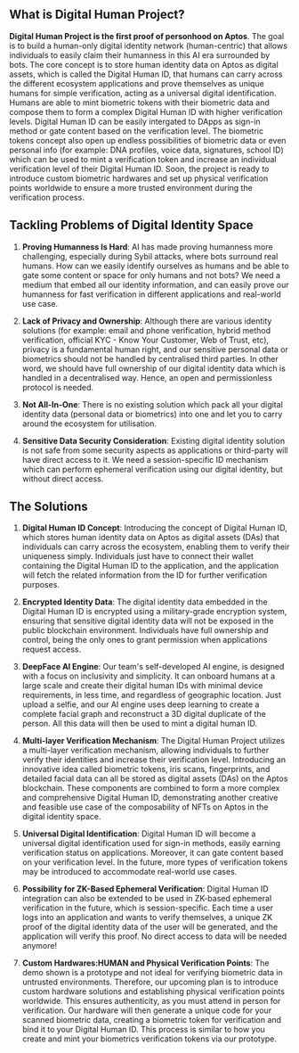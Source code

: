 ## What is Digital Human Project?

**Digital Human Project is the first proof of personhood on Aptos**. The goal is to build a human-only digital identity network (human-centric) that allows individuals to easily claim their humanness in this AI era surrounded by bots. The core concept is to store human identity data on Aptos as digital assets, which is called the Digital Human ID, that humans can carry across the different ecosystem applications and prove themselves as unique humans for simple verification, acting as a universal digital identification. Humans are able to mint biometric tokens with their biometric data and compose them to form a complex Digital Human ID with higher verification levels. Digital Human ID can be easily intergated to DApps as sign-in method or gate content based on the verification level. The biometric tokens concept also open up endless possibilities of biometric data or even personal info (for example: DNA profiles, voice data, signatures, school ID) which can be used to mint a verification token and increase an individual verification level of their Digital Human ID. Soon, the project is ready to introduce custom biometric hardwares and set up physical verification points worldwide to ensure a more trusted environment during the verification process.

## Tackling Problems of Digital Identity Space

1.  **Proving Humanness Is Hard**: AI has made proving humanness more challenging, especially during Sybil attacks, where bots surround real humans. How can we easily identify ourselves as humans and be able to gate some content or space for only humans and not bots? We need a medium that embed all our identity information, and can easily prove our humanness for fast verification in different applications and real-world use case.
   
2.  **Lack of Privacy and Ownership**: Although there are various identity solutions (for example: email and phone verification, hybrid method verification, official KYC - Know Your Customer, Web of Trust, etc), privacy is a fundamental human right, and our sensitive personal data or biometrics should not be handled by centralised third parties. In other word, we should have full ownership of our digital identity data which is handled in a decentralised way. Hence, an open and permissionless protocol is needed.

3.  **Not All-In-One**: There is no existing solution which pack all your digital identity data (personal data or biometrics) into one and let you to carry around the ecosystem for utilisation.

4.  **Sensitive Data Security Consideration**: Existing digital identity solution is not safe from some security aspects as applications or third-party will have direct access to it. We need a session-specific ID mechanism which can perform ephemeral verification using our digital identity, but without direct access.

## The Solutions

1. **Digital Human ID Concept**: Introducing the concept of Digital Human ID, which stores human identity data on Aptos as digital assets (DAs) that individuals can carry across the ecosystem, enabling them to verify their uniqueness simply. Individuals just have to connect their wallet containing the Digital Human ID to the application, and the application will fetch the related information from the ID for further verification purposes.

2. **Encrypted Identity Data**: The digital identity data embedded in the Digital Human ID is encrypted using a military-grade encryption system, ensuring that sensitive digital identity data will not be exposed in the public blockchain environment. Individuals have full ownership and control, being the only ones to grant permission when applications request access.

3. **DeepFace AI Engine**: Our team's self-developed AI engine, is designed with a focus on inclusivity and simplicity. It can onboard humans at a large scale and create their digital human IDs with minimal device requirements, in less time, and regardless of geographic location. Just upload a selfie, and our AI engine uses deep learning to create a complete facial graph and reconstruct a 3D digital duplicate of the person. All this data will then be used to mint a digital human ID.

4. **Multi-layer Verification Mechanism**: The Digital Human Project utilizes a multi-layer verification mechanism, allowing individuals to further verify their identities and increase their verification level. Introducing an innovative idea called biometric tokens, iris scans, fingerprints, and detailed facial data can all be stored as digital assets (DAs) on the Aptos blockchain. These components are combined to form a more complex and comprehensive Digital Human ID, demonstrating another creative and feasible use case of the composability of NFTs on Aptos in the digital identity space.

5. **Universal Digital Identification**: Digital Human ID will become a universal digital identification used for sign-in methods, easily earning verification status on applications. Moreover, it can gate content based on your verification level. In the future, more types of verification tokens may be introduced to accommodate real-world use cases.

6. **Possibility for ZK-Based Ephemeral Verification**: Digital Human ID integration can also be extended to be used in ZK-based ephemeral verification in the future, which is session-specific. Each time a user logs into an application and wants to verify themselves, a unique ZK proof of the digital identity data of the user will be generated, and the application will verify this proof. No direct access to data will be needed anymore!
   
7. **Custom Hardwares:HUMAN and Physical Verification Points**: The demo shown is a prototype and not ideal for verifying biometric data in untrusted environments. Therefore, our upcoming plan is to introduce custom hardware solutions and establishing physical verification points worldwide. This ensures authenticity, as you must attend in person for verification. Our hardware will then generate a unique code for your scanned biometric data, creating a biometric token for verification and bind it to your Digital Human ID. This process is similar to how you create and mint your biometrics verification tokens via our prototype. 







